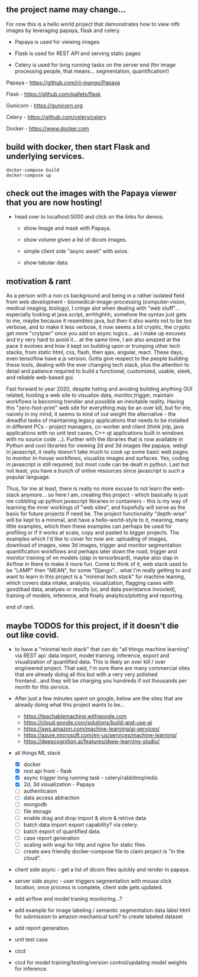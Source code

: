 ## the project name may change...


For now this is a hello world project that demonstrates how to view nifti images by leveraging papaya, flask and celery.  

+ Papaya is used for viewing images

+ Flask is used for REST API and serving static pages

+ Celery is used for long running tasks on the server end (for image processing people, that means... segmentation, quantification!)

Papaya - https://github.com/rii-mango/Papaya

Flask - https://github.com/pallets/flask

Gunicorn - https://gunicorn.org

Celery - https://github.com/celery/celery

Docker - https://www.docker.com

## build with docker, then start Flask and underlying services.

```
docker-compose build
docker-compose up
```

## check out the images with the Papaya viewer that you are now hosting!

+ head over to localhost:5000 and click on the links for demos.

    + show Image and mask with Papaya.

    + show volume given a list of dicom images.

    + simple client side "async await" with axios.

    + show tabular data

## motivation & rant

As a person with a non cs background and being in a rather isolated field from web development - biomedical-image-processing (computer-vision, medical imaging, biology), I cringe alot when dealing with "web stuff"... especially looking at java script, arrhhghhh, somehow the syntax just gets to me, maybe because it resembles java, but then it also wants not to be too verbose, and to make it less verbose, it now seems a bit cryptic, the cryptic get more "crytpier" once you add on async logics... as I make up excuses and try very hard to avoid it... at the same time, I am also amazed at the pace it evolves and how it kept on building upon or trumping other tech stacks, from static html, css, flash, then ajax, angular, react.  These days, even tensoflow have a js version. Gotta give respect to the people building these tools, dealing with the ever changing tech stack, plus the attention to detail and patience required to build a functional, customized, usable, sleek, and reliable web-based gui.

Fast forward to year 2020, despite hating and avoding building anything GUI related, hosting a web site to visualize data, monitor,trigger, maintain workflows is becoming trendier and possible an inevitable reality. Having this "zero-foot-print" web site for everything may be an over kill, but for me, naively in my mind, it seems to kind of out weight the alternative - the dreadful tasks of maintaining legacy applications that needs to be installed in different PCs - project managers, co-worker and client (think jnlp, java applications with no unit test cases, C++ qt applications built in windows with no source code ...).  Further with the libraries that is now available in Python and cool libraries for viewing 2d and 3d images like papaya, webgl in javascript, it really doesn't take much to cook up some basic web pages to monitor in-house workflows, visualize images and surfaces.  Yes, coding in javascript is still required, but most code can be dealt in python.  Last but not least, you have a bunch of online resources since javascript is such a popular language.

Thus, for me at least, there is really no more excuse to not learn the web-stack anymore... so here I am, creating this project - which basically is just me cobbling up python javascript libraries in containers - this is my way of learning the inner workings of "web sites", and hopefully will serve as the basis for future projects if need be.  The project functionality "depth-wise" will be kept to a minimal, and have a hello-world-style to it, meaning, many little examples, which then these examples can perhaps be used for profiling or if it works at scale, copy and pasted to bigger projects.  The examples which I'd like to cover for now are: uploading of images, download of images, view 3d images, trigger and monitor segmentation quantification workflows and perhaps later down the road, trigger and monitor training of nn models (slap in tensorboard), maybe also slap in Airflow in there to make it more fun.  Come to think of it, web stack used to be "LAMP" then "MEAN", for some "Django"... what I'm really getting to and want to learn in this project is a "minimal tech stack" for machine leaning, which covers data intake, analysis, visualization, flagging cases with good/bad data, analyais or results (ui, and data pseristance invovled), training of models, inference, and finally analytics/plotting and reporting.

end of rant.

## maybe TODOS for this project, if it doesn't die out like covid.

+ to have a "minimal tech stack" that can do "all things machine learning" via REST api: data import, model training, inference, export and visualization of quantified data.  This is likely an over kill / over engineered project.  That said, I'm sure there are many commercial sites that are already doing all this but with a very very polished frontend...and they will be charging you hundreds if not thousands per month for this service. 

+ After just a few minutes spent on google, below are the sites that are already doing what this project wants to be...

    + https://teachablemachine.withgoogle.com
    + https://cloud.google.com/solutions/build-and-use-ai
    + https://aws.amazon.com/machine-learning/ai-services/
    + https://azure.microsoft.com/en-us/services/machine-learning/
    + https://deepcognition.ai/features/deep-learning-studio/



+ all things ML stack
    + [x] docker
    + [x] rest api front - flask
    + [x] async trigger long running task - celery/rabbitmq/redis
    + [x] 2d, 3d visualization - Papaya
    + [ ] authenticaion
    + [ ] data access abtraction
    + [ ] mongodb
    + [ ] file storage
    + [ ] enable drag and drop import & store & retrive data
    + [ ] batch data import export capability? via celery.
    + [ ] batch export of quantified data.
    + [ ] case report generation
    + [ ] scaling with wsgi for http and nginx for static files.
    + [ ] create aws friendly docker-compose file to claim project is "in the cloud".

+ client side async - get a list of dicom files quickly and render in papaya.
  
+ server side async - user triggers segmentation with mouse click location, once process is complete, client side gets updated.

+ add airflow and model traning monitoring...?

+ add example for image labeling / semantic segmentation data label html for submission to amazon mechanical turk? to create labeled dataset

+ add report generation.

+ unit test case

+ cicd

+ cicd for model training/testing/version control/updating model weights for inference.
